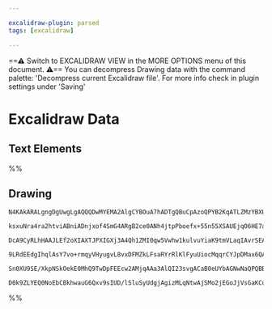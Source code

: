 ```yaml
---

excalidraw-plugin: parsed
tags: [excalidraw]

---
```

==⚠  Switch to EXCALIDRAW VIEW in the MORE OPTIONS menu of this document. ⚠== You can decompress Drawing data with the command palette: 'Decompress current Excalidraw file'. For more info check in plugin settings under 'Saving'


# Excalidraw Data
## Text Elements
%%
## Drawing
```compressed-json
N4KAkARALgngDgUwgLgAQQQDwMYEMA2AlgCYBOuA7hADTgQBuCpAzoQPYB2KqATLZMzYBXUtiRoIACyhQ4zZAHoFAc0JRJQgEYA6bGwC2CgF7N6hbEcK4OCtptbErHALRY8RMpWdx8Q1TdIEfARcZgRmBShcZQUebQBWbR4aOiCEfQQOKGZuAG1wMFAwYogSbggeTAAhAAkYABV8ACUAWQBmNmYALQAzAEEhKAAWACtnAE4U4shYRHLA7CiOZWCp

ksxuNra4ra2htviABniADnjxof4SmG4ARgB2ce0ANh4jtpPboefx+55n55XSAUEjqO6HE7aQ7Qw5tY4PeL3T58AqQSQIQjKaR3OEvAGvc73Z7xAlAiDWFbiVCHMnMKCkNgAawQAGE2Pg2KRygBiW4IPl8taQTS4bCM5QMoQcYhsjlciT06zMOC4QJZIUQHqEfD4ADKsFWEkEHg1dIZzIA6qDJNwUdMIGamQh9TBDehjWUyZKsRxwjk0LcyWwVdg1

DcA9CyRLhHAAJLEf2oXIAXTJPXIGXj3A4Qh1ZMI0qw5Vwhw1kulvuYiaK9tmVLaqIAvrSEAhiDieA9nm1XpdUQwmKxOJs2mTGCx2BwAHKcMR3W48PbjLaA/uEZgAETSUDb3B6BDCZM0wmlAFFghksomc3n+0I4MRcDv2wH7gd7iS2kNTm+yUQOIy2a5vgf5sGKu5oPu+BhAUjbgKmdC4HAcD6k+VI1tA6IZOURBYlAawMIQCAUFUoriuWMrspyPI

9LRdEEdgIhqlAsY7vo+rmqyVHyugvL8vxDFMZkLFsaRYrRlKlFyuUiocMqqrCYJpDMax6QAGLanqBpUg67KegUECMcpwmqex9JOlaxBgmgdqQEZKlsRxToum6ukmlchlCVkplNMIPp+ncHn2SZbEAPIhmG4I0gZwXeWxamcFAam4Po2rhqg8RBV5InqYluqEEYVI8NFJSxTl+j1FgUB9LhXASMEPT4VlxlxekqGkNVylsBQ6K4C+qA3iBMXZaZp7

Sn0XU9SE/XkpNSkOekE0MhQ9TwDpFEEcw2AMjqAAa3AlQI23svgACaB0eUYbAGNwNaQPQBBCFStywc1C36L5kmVomEAbR5EokPlhW2odEAA8Q+oIHA3CZQZ4MtGwxAIGNuCaME/VQYecOkCQsrUWgd0QFU7IzaQygigAFJ29zULwDy09TtOHAkACUGpNAgyi5qq8zk7gVNwgzgu8MLzPxGzr3DS1UBOcy4VQJO17AR56YpQgHOFjjyy3f2mSo+j3

D0k9ZLYEQ0NoEbCBkhwauG6Qxv9sIUD/lSluSyUdgjAgizMLqNtwAjSMo2jEGoJjVsGaKCuMPU134DrtZreUYTBIsk4aoxdIGKtcxoINoHgRjB4R/a+ChNVacx3HQE6rB4DNnQWrBNWcGNkAA===
```
%%